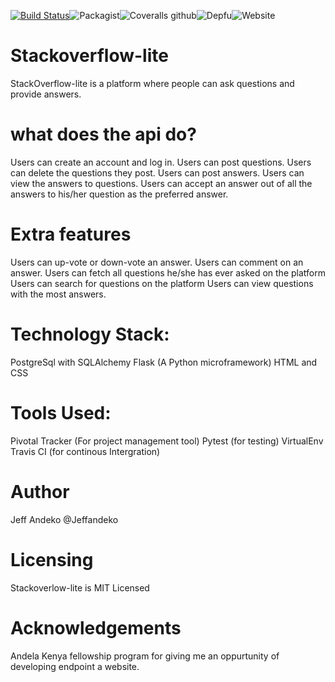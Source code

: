 [![Build Status](https://travis-ci.org/jeffandeko/Stackoverflow-lite.svg?branch=develop)](https://travis-ci.org/jeffandeko/Stackoverflow-lite)![Packagist](https://img.shields.io/packagist/l/doctrine/orm.svg)![Coveralls github](https://img.shields.io/coveralls/github/jekyll/jekyll.svg)![Depfu](https://img.shields.io/depfu/depfu/example-ruby.svg)![Website](https://img.shields.io/website-up-down-green-red/http/shields.io.svg?label=my-website&style=social)


# Stackoverflow-lite
StackOverflow-lite is a platform where people can ask questions and provide answers.
# what does the api do?
Users can create an account and log in. 
Users can post questions. Users can delete the questions they post. 
Users can post answers. Users can view the answers to questions. 
Users can accept an answer out of all the answers to his/her question as the preferred answer.

# Extra features
Users can up-vote or down-vote an answer.
Users can comment on an answer.
Users can fetch all questions 
he/she has ever asked on the platform Users can search for questions on the platform Users can view questions with the most answers.

# Technology Stack:
PostgreSql with SQLAlchemy Flask (A Python microframework) HTML and CSS

# Tools Used:
Pivotal Tracker (For project management tool) Pytest (for testing) VirtualEnv Travis CI (for continous Intergration)

# Author
Jeff Andeko @Jeffandeko

# Licensing
Stackoverlow-lite is MIT Licensed

# Acknowledgements
Andela Kenya fellowship program for giving me an oppurtunity of developing endpoint a website.
